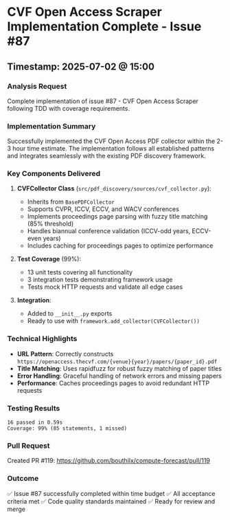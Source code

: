 # CVF Open Access Scraper Implementation Complete - Issue #87

## Timestamp: 2025-07-02 @ 15:00

### Analysis Request
Complete implementation of issue #87 - CVF Open Access Scraper following TDD with coverage requirements.

### Implementation Summary

Successfully implemented the CVF Open Access PDF collector within the 2-3 hour time estimate. The implementation follows all established patterns and integrates seamlessly with the existing PDF discovery framework.

### Key Components Delivered

1. **CVFCollector Class** (`src/pdf_discovery/sources/cvf_collector.py`):
   - Inherits from `BasePDFCollector`
   - Supports CVPR, ICCV, ECCV, and WACV conferences
   - Implements proceedings page parsing with fuzzy title matching (85% threshold)
   - Handles biannual conference validation (ICCV-odd years, ECCV-even years)
   - Includes caching for proceedings pages to optimize performance

2. **Test Coverage** (99%):
   - 13 unit tests covering all functionality
   - 3 integration tests demonstrating framework usage
   - Tests mock HTTP requests and validate all edge cases

3. **Integration**:
   - Added to `__init__.py` exports
   - Ready to use with `framework.add_collector(CVFCollector())`

### Technical Highlights

- **URL Pattern**: Correctly constructs `https://openaccess.thecvf.com/{venue}{year}/papers/{paper_id}.pdf`
- **Title Matching**: Uses rapidfuzz for robust fuzzy matching of paper titles
- **Error Handling**: Graceful handling of network errors and missing papers
- **Performance**: Caches proceedings pages to avoid redundant HTTP requests

### Testing Results
```
16 passed in 0.59s
Coverage: 99% (85 statements, 1 missed)
```

### Pull Request
Created PR #119: https://github.com/bouthilx/compute-forecast/pull/119

### Outcome
✅ Issue #87 successfully completed within time budget
✅ All acceptance criteria met
✅ Code quality standards maintained
✅ Ready for review and merge